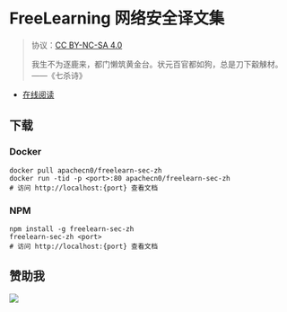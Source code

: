 # FreeLearning 网络安全译文集

> 协议：[CC BY-NC-SA 4.0](http://creativecommons.org/licenses/by-nc-sa/4.0/)
> 
> 我生不为逐鹿来，都门懒筑黄金台。状元百官都如狗，总是刀下觳觫材。——《七杀诗》

* [在线阅读](https://flsec.flygon.net)

## 下载

### Docker

```
docker pull apachecn0/freelearn-sec-zh
docker run -tid -p <port>:80 apachecn0/freelearn-sec-zh
# 访问 http://localhost:{port} 查看文档
```

### NPM

```
npm install -g freelearn-sec-zh
freelearn-sec-zh <port>
# 访问 http://localhost:{port} 查看文档
```

## 赞助我

![](https://img-blog.csdnimg.cn/20200112005920729.png)
